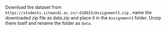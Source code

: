 Download the dataset from `https://students.iitmandi.ac.in/~d18033/Assignment3.zip` , name the downloaded zip file as data.zip and place it in the `Assignment3` folder. Unzip there itself and rename the folder as `data`. 